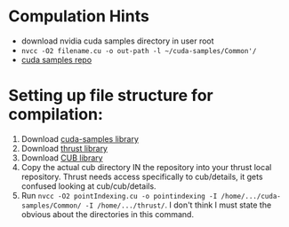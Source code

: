# Compulation Hints
- download nvidia cuda samples directory in user root
- `nvcc -O2 filename.cu -o out-path -l ~/cuda-samples/Common'/`
- [cuda samples repo](https://github.com/NVIDIA/cuda-samples.git)

# Setting up file structure for compilation:
1. Download [cuda-samples library](https://github.com/NVIDIA/cuda-samples.git)
2. Download [thrust library](https://github.com/NVIDIA/thrust.git)
3. Download [CUB library](https://github.com/NVIDIA/cub.git)
4. Copy the actual cub directory IN the repository into your thrust local repository. Thrust needs access specifically to cub/details, it gets confused looking at cub/cub/details.
5. Run ```nvcc -O2 pointIndexing.cu -o pointindexing -I /home/.../cuda-samples/Common/ -I /home/.../thrust/```. I don't think I must state the obvious about the directories in this command. 
